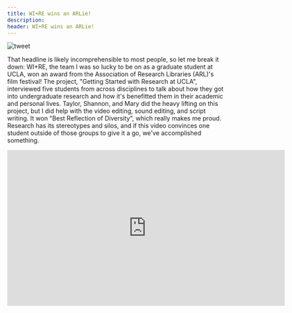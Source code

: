 ```yaml
---
title: WI+RE wins an ARLie!
description: 
header: WI+RE wins an ARLie!
---
```

![tweet](https://caitlinmeyer.github.io/library-blog/img/arlie.png)

That headline is likely incomprehensible to most people, so let me break it down: WI+RE, the team I was so lucky to be on as a graduate student at UCLA, won an award from the Association of Research Libraries (ARL)'s film festival! The project, "Getting Started with Research at UCLA", interviewed five students from across disciplines to talk about how they got into undergraduate research and how it's benefitted them in their academic and personal lives. Taylor, Shannon, and Mary did the heavy lifting on this project, but I did help with the video editing, sound editing, and script writing. It won "Best Reflection of Diversity", which really makes me proud. Research has its stereotypes and silos, and if this video convinces one student outside of those groups to give it a go, we've accomplished something.
  

  <div class="video-responsive"><iframe src="https://www.youtube.com/embed/er07m0I_CBk?rel=0" width="640" height="360" frameborder="0" webkitallowfullscreen mozallowfullscreen allowfullscreen></iframe></div>
 
